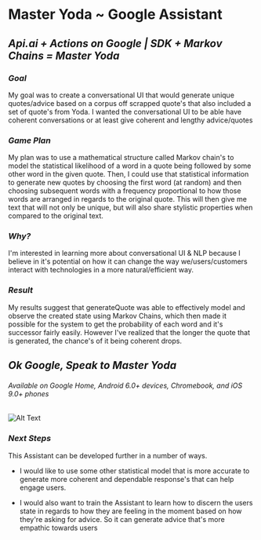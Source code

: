 # Master Yoda ~ Google Assistant

## *Api.ai + Actions on Google | SDK + Markov Chains = Master Yoda*

### *Goal*

My goal was to create a conversational UI that would generate unique quotes/advice based on a corpus off scrapped quote's that also included a set of quote's from Yoda. I wanted the conversational UI to be able have coherent conversations or at least give coherent and lengthy advice/quotes

### *Game Plan*

My plan was to use a mathematical structure called Markov chain's to model the statistical likelihood of a word in a quote being followed by some other word in the given quote. Then, I could use that statistical information to generate new quotes by choosing the first word (at random) and then choosing subsequent words with a frequency proportional to how those words are arranged in regards to the original quote. This will then give me text that will not only be unique, but will also share stylistic properties when compared to the original text.


### *Why?*

I'm interested in learning more about conversational UI & NLP because I believe in it's potential on how it can change the way we/users/customers interact with technologies in a more natural/efficient way.



### *Result*

My results suggest that generateQuote was able to effectively model and observe the created state using Markov Chains, which then made it possible for the system to get the probability of each word and it's successor fairly easily. However I've realized that the longer the quote that is generated, the chance's of it being coherent drops. 

## *Ok Google, Speak to Master Yoda*

###### *Available on Google Home, Android 6.0+ devices, Chromebook, and iOS 9.0+ phones*

![Alt Text](https://i.imgur.com/1REEDbg.jpg)

### *Next Steps*

This Assistant can be developed further in a number of ways.

- I would like to use some other statistical model that is more accurate to generate more coherent and dependable response's that can help engage users.

- I would also want to train the Assistant to learn how to discern the users state in regards to how they are feeling in the moment based on how they're asking for advice. So it can generate advice that's more empathic towards users

